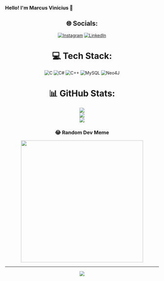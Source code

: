 ### Hello! I'm Marcus Vinicius 👋
<div align="center">  
  <div>  
 
 
## 🌐 Socials:
[![Instagram](https://img.shields.io/badge/Instagram-%23E4405F.svg?logo=Instagram&logoColor=white)](https://instagram.com/@v1nips) [![LinkedIn](https://img.shields.io/badge/LinkedIn-%230077B5.svg?logo=linkedin&logoColor=white)](https://linkedin.com/in/www.linkedin.com/in/marcus-vinicius-87b77120a) 

# 💻 Tech Stack:
![C](https://img.shields.io/badge/c-%2300599C.svg?style=for-the-badge&logo=c&logoColor=white) ![C#](https://img.shields.io/badge/c%23-%23239120.svg?style=for-the-badge&logo=c-sharp&logoColor=white) ![C++](https://img.shields.io/badge/c++-%2300599C.svg?style=for-the-badge&logo=c%2B%2B&logoColor=white) ![MySQL](https://img.shields.io/badge/mysql-%2300000f.svg?style=for-the-badge&logo=mysql&logoColor=white) ![Neo4J](https://img.shields.io/badge/Neo4j-008CC1?style=for-the-badge&logo=neo4j&logoColor=white)
# 📊 GitHub Stats:
![](https://github-readme-stats.vercel.app/api?username=marcusvin1&theme=dark&hide_border=false&include_all_commits=false&count_private=false)<br/>
![](https://github-readme-streak-stats.herokuapp.com/?user=marcusvin1&theme=dark&hide_border=false)<br/>
![](https://github-readme-stats.vercel.app/api/top-langs/?username=marcusvin1&theme=dark&hide_border=false&include_all_commits=false&count_private=false&layout=compact)

### 😂 Random Dev Meme
<img src='https://randommeme-five.vercel.app/' style="height: 400px;"/>

---
[![](https://visitcount.itsvg.in/api?id=marcusvin1&icon=0&color=0)](https://visitcount.itsvg.in)

<!-- Proudly created with GPRM ( https://gprm.itsvg.in ) -->
 
</div>
  


